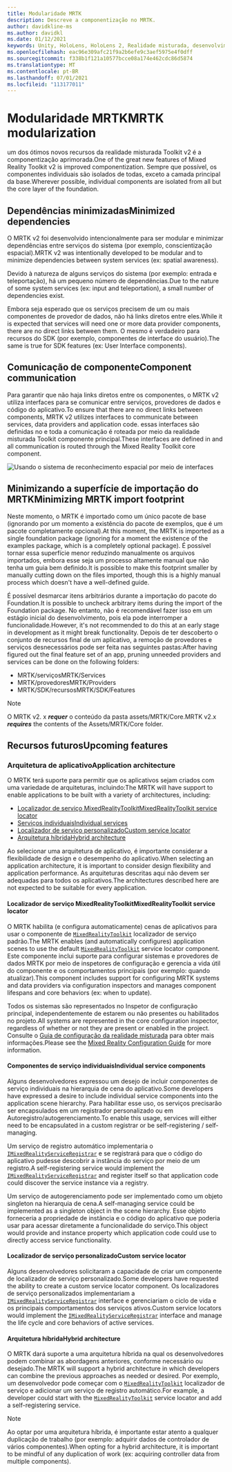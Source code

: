 ```yaml
---
title: Modularidade MRTK
description: Descreve a componentização no MRTK.
author: davidkline-ms
ms.author: davidkl
ms.date: 01/12/2021
keywords: Unity, HoloLens, HoloLens 2, Realidade misturada, desenvolvimento, MRTK,
ms.openlocfilehash: eac96e309afc21f9a2b6efe9c3aef5975e4f0dff
ms.sourcegitcommit: f338b1f121a10577bcce08a174e462cdc86d5874
ms.translationtype: MT
ms.contentlocale: pt-BR
ms.lasthandoff: 07/01/2021
ms.locfileid: "113177011"
---
```

# <a name="mrtk-modularization"></a><span data-ttu-id="d0f6a-104">Modularidade MRTK</span><span class="sxs-lookup"><span data-stu-id="d0f6a-104">MRTK modularization</span></span>

<span data-ttu-id="d0f6a-105">um dos ótimos novos recursos da realidade misturada Toolkit v2 é a componentização aprimorada.</span><span class="sxs-lookup"><span data-stu-id="d0f6a-105">One of the great new features of Mixed Reality Toolkit v2 is improved componentization.</span></span> <span data-ttu-id="d0f6a-106">Sempre que possível, os componentes individuais são isolados de todas, exceto a camada principal da base.</span><span class="sxs-lookup"><span data-stu-id="d0f6a-106">Wherever possible, individual components are isolated from all but the core layer of the foundation.</span></span>

## <a name="minimized-dependencies"></a><span data-ttu-id="d0f6a-107">Dependências minimizadas</span><span class="sxs-lookup"><span data-stu-id="d0f6a-107">Minimized dependencies</span></span>

<span data-ttu-id="d0f6a-108">O MRTK v2 foi desenvolvido intencionalmente para ser modular e minimizar dependências entre serviços do sistema (por exemplo, conscientização espacial).</span><span class="sxs-lookup"><span data-stu-id="d0f6a-108">MRTK v2 was intentionally developed to be modular and to minimize dependencies between system services (ex: spatial awareness).</span></span>

<span data-ttu-id="d0f6a-109">Devido à natureza de alguns serviços do sistema (por exemplo: entrada e teleportação), há um pequeno número de dependências.</span><span class="sxs-lookup"><span data-stu-id="d0f6a-109">Due to the nature of some system services (ex: input and teleportation), a small number of dependencies exist.</span></span>

<span data-ttu-id="d0f6a-110">Embora seja esperado que os serviços precisem de um ou mais componentes de provedor de dados, não há links diretos entre eles.</span><span class="sxs-lookup"><span data-stu-id="d0f6a-110">While it is expected that services will need one or more data provider components, there are no direct links between them.</span></span> <span data-ttu-id="d0f6a-111">O mesmo é verdadeiro para recursos do SDK (por exemplo, componentes de interface do usuário).</span><span class="sxs-lookup"><span data-stu-id="d0f6a-111">The same is true for SDK features (ex: User Interface components).</span></span>

## <a name="component-communication"></a><span data-ttu-id="d0f6a-112">Comunicação de componente</span><span class="sxs-lookup"><span data-stu-id="d0f6a-112">Component communication</span></span>

<span data-ttu-id="d0f6a-113">Para garantir que não haja links diretos entre os componentes, o MRTK v2 utiliza interfaces para se comunicar entre serviços, provedores de dados e código do aplicativo.</span><span class="sxs-lookup"><span data-stu-id="d0f6a-113">To ensure that there are no direct links between components, MRTK v2 utilizes interfaces to communicate between services, data providers and application code.</span></span> <span data-ttu-id="d0f6a-114">essas interfaces são definidas no e toda a comunicação é roteada por meio da realidade misturada Toolkit componente principal.</span><span class="sxs-lookup"><span data-stu-id="d0f6a-114">These interfaces are defined in and all communication is routed through the Mixed Reality Toolkit core component.</span></span>

![Usando o sistema de reconhecimento espacial por meio de interfaces](../features/images/packaging/AccessingViaInterfaces.png)

## <a name="minimizing-mrtk-import-footprint"></a><span data-ttu-id="d0f6a-116">Minimizando a superfície de importação do MRTK</span><span class="sxs-lookup"><span data-stu-id="d0f6a-116">Minimizing MRTK import footprint</span></span>

<span data-ttu-id="d0f6a-117">Neste momento, o MRTK é importado como um único pacote de base (ignorando por um momento a existência do pacote de exemplos, que é um pacote completamente opcional).</span><span class="sxs-lookup"><span data-stu-id="d0f6a-117">At this moment, the MRTK is imported as a single foundation package (ignoring for a moment the existence of the examples package, which is a completely optional package).</span></span> <span data-ttu-id="d0f6a-118">É possível tornar essa superfície menor reduzindo manualmente os arquivos importados, embora esse seja um processo altamente manual que não tenha um guia bem definido.</span><span class="sxs-lookup"><span data-stu-id="d0f6a-118">It is possible to make this footprint smaller by manually cutting down on the files imported, though this is a highly manual process which doesn't have a well-defined guide.</span></span>

<span data-ttu-id="d0f6a-119">É possível desmarcar itens arbitrários durante a importação do pacote do Foundation.</span><span class="sxs-lookup"><span data-stu-id="d0f6a-119">It is possible to uncheck arbitrary items during the import of the Foundation package.</span></span> <span data-ttu-id="d0f6a-120">No entanto, não é recomendável fazer isso em um estágio inicial do desenvolvimento, pois ela pode interromper a funcionalidade.</span><span class="sxs-lookup"><span data-stu-id="d0f6a-120">However, it's not recommended to do this at an early stage in development as it might break functionality.</span></span> <span data-ttu-id="d0f6a-121">Depois de ter descoberto o conjunto de recursos final de um aplicativo, a remoção de provedores e serviços desnecessários pode ser feita nas seguintes pastas:</span><span class="sxs-lookup"><span data-stu-id="d0f6a-121">After having figured out the final feature set of an app, pruning unneeded providers and services can be done on the following folders:</span></span>

- <span data-ttu-id="d0f6a-122">MRTK/serviços</span><span class="sxs-lookup"><span data-stu-id="d0f6a-122">MRTK/Services</span></span>
- <span data-ttu-id="d0f6a-123">MRTK/provedores</span><span class="sxs-lookup"><span data-stu-id="d0f6a-123">MRTK/Providers</span></span>
- <span data-ttu-id="d0f6a-124">MRTK/SDK/recursos</span><span class="sxs-lookup"><span data-stu-id="d0f6a-124">MRTK/SDK/Features</span></span>

> [!NOTE]
> <span data-ttu-id="d0f6a-125">O MRTK v2. x **_requer_** o conteúdo da pasta assets/MRTK/Core.</span><span class="sxs-lookup"><span data-stu-id="d0f6a-125">MRTK v2.x **_requires_** the contents of the Assets/MRTK/Core folder.</span></span>

## <a name="upcoming-features"></a><span data-ttu-id="d0f6a-126">Recursos futuros</span><span class="sxs-lookup"><span data-stu-id="d0f6a-126">Upcoming features</span></span>

### <a name="application-architecture"></a><span data-ttu-id="d0f6a-127">Arquitetura de aplicativo</span><span class="sxs-lookup"><span data-stu-id="d0f6a-127">Application architecture</span></span>

<span data-ttu-id="d0f6a-128">O MRTK terá suporte para permitir que os aplicativos sejam criados com uma variedade de arquiteturas, incluindo:</span><span class="sxs-lookup"><span data-stu-id="d0f6a-128">The MRTK will have support to enable applications to be built with a variety of architectures, including:</span></span>

- [<span data-ttu-id="d0f6a-129">Localizador de serviço MixedRealityToolkit</span><span class="sxs-lookup"><span data-stu-id="d0f6a-129">MixedRealityToolkit service locator</span></span>](#mixedrealitytoolkit-service-locator)
- [<span data-ttu-id="d0f6a-130">Serviços individuais</span><span class="sxs-lookup"><span data-stu-id="d0f6a-130">Individual services</span></span>](#individual-service-components)
- [<span data-ttu-id="d0f6a-131">Localizador de serviço personalizado</span><span class="sxs-lookup"><span data-stu-id="d0f6a-131">Custom service locator</span></span>](#custom-service-locator)
- [<span data-ttu-id="d0f6a-132">Arquitetura híbrida</span><span class="sxs-lookup"><span data-stu-id="d0f6a-132">Hybrid architecture</span></span>](#hybrid-architecture)

<span data-ttu-id="d0f6a-133">Ao selecionar uma arquitetura de aplicativo, é importante considerar a flexibilidade de design e o desempenho do aplicativo.</span><span class="sxs-lookup"><span data-stu-id="d0f6a-133">When selecting an application architecture, it is important to consider design flexibility and application performance.</span></span> <span data-ttu-id="d0f6a-134">As arquiteturas descritas aqui não devem ser adequadas para todos os aplicativos.</span><span class="sxs-lookup"><span data-stu-id="d0f6a-134">The architectures described here are not expected to be suitable for every application.</span></span>

#### <a name="mixedrealitytoolkit-service-locator"></a><span data-ttu-id="d0f6a-135">Localizador de serviço MixedRealityToolkit</span><span class="sxs-lookup"><span data-stu-id="d0f6a-135">MixedRealityToolkit service locator</span></span>

<span data-ttu-id="d0f6a-136">O MRTK habilita (e configura automaticamente) cenas de aplicativos para usar o componente de [`MixedRealityToolkit`](xref:Microsoft.MixedReality.Toolkit.MixedRealityToolkit) localizador de serviço padrão.</span><span class="sxs-lookup"><span data-stu-id="d0f6a-136">The MRTK enables (and automatically configures) application scenes to use the default [`MixedRealityToolkit`](xref:Microsoft.MixedReality.Toolkit.MixedRealityToolkit) service locator component.</span></span> <span data-ttu-id="d0f6a-137">Este componente inclui suporte para configurar sistemas e provedores de dados MRTK por meio de inspetores de configuração e gerencia a vida útil do componente e os comportamentos principais (por exemplo: quando atualizar).</span><span class="sxs-lookup"><span data-stu-id="d0f6a-137">This component includes support for configuring MRTK systems and data providers via configuration inspectors and manages component lifespans and core behaviors (ex: when to update).</span></span>

<span data-ttu-id="d0f6a-138">Todos os sistemas são representados no Inspetor de configuração principal, independentemente de estarem ou não presentes ou habilitados no projeto.</span><span class="sxs-lookup"><span data-stu-id="d0f6a-138">All systems are represented in the core configuration inspector, regardless of whether or not they are present or enabled in the project.</span></span> <span data-ttu-id="d0f6a-139">Consulte o [Guia de configuração da realidade misturada](../configuration/mixed-reality-configuration-guide.md) para obter mais informações.</span><span class="sxs-lookup"><span data-stu-id="d0f6a-139">Please see the [Mixed Reality Configuration Guide](../configuration/mixed-reality-configuration-guide.md) for more information.</span></span>

#### <a name="individual-service-components"></a><span data-ttu-id="d0f6a-140">Componentes de serviço individuais</span><span class="sxs-lookup"><span data-stu-id="d0f6a-140">Individual service components</span></span>

<span data-ttu-id="d0f6a-141">Alguns desenvolvedores expressou um desejo de incluir componentes de serviço individuais na hierarquia de cena do aplicativo.</span><span class="sxs-lookup"><span data-stu-id="d0f6a-141">Some developers have expressed a desire to include individual service components into the application scene hierarchy.</span></span> <span data-ttu-id="d0f6a-142">Para habilitar esse uso, os serviços precisarão ser encapsulados em um registrador personalizado ou em Autoregistro/autogerenciamento.</span><span class="sxs-lookup"><span data-stu-id="d0f6a-142">To enable this usage, services will either need to be encapsulated in a custom registrar or be self-registering / self-managing.</span></span>

<span data-ttu-id="d0f6a-143">Um serviço de registro automático implementaria o [`IMixedRealityServiceRegistrar`](xref:Microsoft.MixedReality.Toolkit.IMixedRealityServiceRegistrar) e se registrará para que o código do aplicativo pudesse descobrir a instância do serviço por meio de um registro.</span><span class="sxs-lookup"><span data-stu-id="d0f6a-143">A self-registering service would implement the [`IMixedRealityServiceRegistrar`](xref:Microsoft.MixedReality.Toolkit.IMixedRealityServiceRegistrar) and register itself so that application code could discover the service instance via a registry.</span></span>

<span data-ttu-id="d0f6a-144">Um serviço de autogerenciamento pode ser implementado como um objeto singleton na hierarquia de cena.</span><span class="sxs-lookup"><span data-stu-id="d0f6a-144">A self-managing service could be implemented as a singleton object in the scene hierarchy.</span></span> <span data-ttu-id="d0f6a-145">Esse objeto forneceria a propriedade de instância e o código do aplicativo que poderia usar para acessar diretamente a funcionalidade do serviço.</span><span class="sxs-lookup"><span data-stu-id="d0f6a-145">This object would provide and instance property which application code could use to directly access service functionality.</span></span>

#### <a name="custom-service-locator"></a><span data-ttu-id="d0f6a-146">Localizador de serviço personalizado</span><span class="sxs-lookup"><span data-stu-id="d0f6a-146">Custom service locator</span></span>

<span data-ttu-id="d0f6a-147">Alguns desenvolvedores solicitaram a capacidade de criar um componente de localizador de serviço personalizado.</span><span class="sxs-lookup"><span data-stu-id="d0f6a-147">Some developers have requested the ability to create a custom service locator component.</span></span> <span data-ttu-id="d0f6a-148">Os localizadores de serviço personalizados implementariam a [`IMixedRealityServiceRegistrar`](xref:Microsoft.MixedReality.Toolkit.IMixedRealityServiceRegistrar) interface e gerenciariam o ciclo de vida e os principais comportamentos dos serviços ativos.</span><span class="sxs-lookup"><span data-stu-id="d0f6a-148">Custom service locators would implement the [`IMixedRealityServiceRegistrar`](xref:Microsoft.MixedReality.Toolkit.IMixedRealityServiceRegistrar) interface and manage the life cycle and core behaviors of active services.</span></span>

#### <a name="hybrid-architecture"></a><span data-ttu-id="d0f6a-149">Arquitetura híbrida</span><span class="sxs-lookup"><span data-stu-id="d0f6a-149">Hybrid architecture</span></span>

<span data-ttu-id="d0f6a-150">O MRTK dará suporte a uma arquitetura híbrida na qual os desenvolvedores podem combinar as abordagens anteriores, conforme necessário ou desejado.</span><span class="sxs-lookup"><span data-stu-id="d0f6a-150">The MRTK will support a hybrid architecture in which developers can combine the previous approaches as needed or desired.</span></span> <span data-ttu-id="d0f6a-151">Por exemplo, um desenvolvedor pode começar com o [`MixedRealityToolkit`](xref:Microsoft.MixedReality.Toolkit.MixedRealityToolkit) localizador de serviço e adicionar um serviço de registro automático.</span><span class="sxs-lookup"><span data-stu-id="d0f6a-151">For example, a developer could start with the [`MixedRealityToolkit`](xref:Microsoft.MixedReality.Toolkit.MixedRealityToolkit) service locator and add a self-registering service.</span></span>

> [!NOTE]
> <span data-ttu-id="d0f6a-152">Ao optar por uma arquitetura híbrida, é importante estar atento a qualquer duplicação de trabalho (por exemplo: adquirir dados de controlador de vários componentes).</span><span class="sxs-lookup"><span data-stu-id="d0f6a-152">When opting for a hybrid architecture, it is important to be mindful of any duplication of work (ex: acquiring controller data from multiple components).</span></span>
